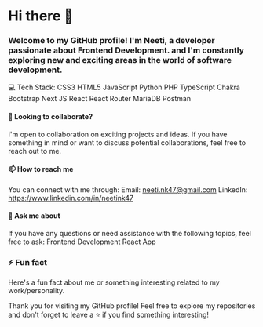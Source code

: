 # Hi there 👋

### Welcome to my GitHub profile! I'm Neeti, a developer passionate about Frontend Development. and I'm constantly exploring new and exciting areas in the world of software development.

💻 Tech Stack:
CSS3 HTML5 JavaScript Python PHP TypeScript Chakra Bootstrap Next JS React React Router MariaDB Postman



#### 👯 Looking to collaborate?
I'm open to collaboration on exciting projects and ideas. If you have something in mind or want to discuss potential collaborations, feel free to reach out to me.

#### 📫 How to reach me
You can connect with me through:
    Email: neeti.nk47@gmail.com
    LinkedIn: https://www.linkedin.com/in/neetink47

#### 💬 Ask me about
If you have any questions or need assistance with the following topics, feel free to ask:
    Frontend Development
    React App

### ⚡ Fun fact
Here's a fun fact about me or something interesting related to my work/personality.

Thank you for visiting my GitHub profile! Feel free to explore my repositories and don't forget to leave a ⭐️ if you find something interesting!
